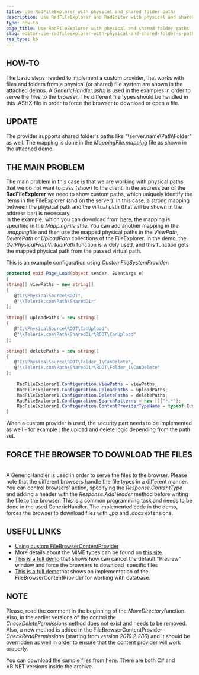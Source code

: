 ```yaml
---
title: Use RadFileExplorer with physical and shared folder paths
description: Use RadFileExplorer and RadEditor with physical and shared folder paths. Check it now!
type: how-to
page_title: Use RadFileExplorer with physical and shared folder paths
slug: editor-use-radfileexplorer-with-physical-and-shared-folder-s-paths
res_type: kb
---
```


  
  
## HOW-TO  
  
The basic steps needed to implement a custom provider, that works with files and folders from a physical (or shared) file system are shown in the attached demos. A *GenericHandler.ashx* is used in the examples in order to serve the files to the browser. The different file types should be handled in this .ASHX file in order to force the browser to download or open a file.  
  
## UPDATE  
The provider supports shared folder's paths like "\\server.name\Path\Folder" as well. The mapping is done in the *MappingFile.mapping* file as shown in the attached demo.  
  
## THE MAIN PROBLEM
  
The main problem in this case is that we are working with physical paths that we do not want to pass (show) to the client. In the address bar of the **RadFileExplorer** we need to show custom paths, which uniquely identify the items in the FileExplorer (and on the server). In this case, a strong mapping between the physical path and the virtual path (that will be shown in the address bar) is necessary.   
In the example, which you can download from [here](files/fileexplorer-PhysicalpathFilesystemProvider.zip), the mapping is specified in the *MappingFile* sfile. You can add another mapping in the .*mapping*file and then use the mapped physical paths in the *ViewPath*, *DeletePath* or *UploadPath* collections of the FileExplorer. In the demo, the *GetPhysicalFromVirtualPath* function is widely used, and this function gets the mapped physical path from the passed virtual path.   
  
This is an example configuration using *CustomFileSystemProvider*:  
  

````C#
protected void Page_Load(object sender, EventArgs e)
{
string[] viewPaths = new string[]
{
   @"C:\PhysicalSource\ROOT", 
   @"\\Telerik.com\Path\SharedDir"
};
  
string[] uploadPaths = new string[]
{
   @"C:\PhysicalSource\ROOT\CanUpload",
   @"\\Telerik.com\Path\SharedDir\ROOT\CanUpload"
};
  
string[] deletePaths = new string[] 
{
   @"C:\PhysicalSource\ROOT\Folder_1\CanDelete",
   @"\\Telerik.com\Path\SharedDir\ROOT\Folder_1\CanDelete"
};
  
    RadFileExplorer1.Configuration.ViewPaths = viewPaths;
    RadFileExplorer1.Configuration.UploadPaths = uploadPaths;
    RadFileExplorer1.Configuration.DeletePaths = deletePaths;
    RadFileExplorer1.Configuration.SearchPatterns = new []{"*.*"};
    RadFileExplorer1.Configuration.ContentProviderTypeName = typeof(CustomFileSystemProvider).AssemblyQualifiedName;
}
````
  
  
 When a custom provider is used, the security part needs to be implemented as well - for example : the upload and delete logic depending from the path set.  
  
  
## FORCE THE BROWSER TO DOWNLOAD THE FILES
     
 A GenericHandler is used in order to serve the files to the browser. Please note that the different browsers handle the file types in a different manner. You can control browsers' action, specifying the *Response.ContentType* and adding a header with the *Response.AddHeader* method before writing the file to the browser. This is a common programming task and needs to be done in the used GenericHandler. The implemented code in the demo, forces the browser to download files with *.jpg* and *.docx* extensions.  


## USEFUL LINKS
  
* [Using custom FileBrowserContentProvider](https://docs.telerik.com/devtools/aspnet-ajax/controls/fileexplorer/server-side-programming/use-custom-filebrowsercontentprovider)
* More details about the MIME types can be found on [this site](http://www.iana.org/assignments/media-types/media-types.xhtml).
* [This is a full demo](http://demos.telerik.com/aspnet-ajax/fileexplorer/examples/applicationscenarios/filteranddownloadfiles/defaultcs.aspx) that shows how can cancel the default "Preview" window and force the browsers to download  specific files
* [This is a full demo](https://demos.telerik.com/aspnet-ajax/fileexplorer/examples/server-sideapi/dbfilebrowsercontentprovider/defaultcs.aspx)that shows an implementation of the FileBrowserContentProvider for working with database.

  
## NOTE   
Please, read the comment in the beginning of the *MoveDirectory*function. Also, in the earlier versions of the control the *CheckDeletePermissions*method does not exist and needs to be removed. Also, a new method is added in the FileBrowserContentProvider - *CheckReadPermissions* (starting from version *2010.2.286*) and It should be overridden as well in order to ensure that the content provider will work properly.

You can download the sample files from [here](files/fileexplorer-PhysicalpathFilesystemProvider.zip). There are both C# and VB.NET versions inside the archive.

 